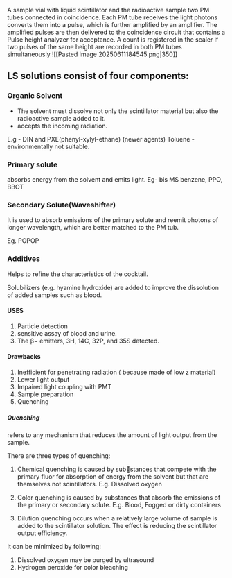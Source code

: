  A sample vial with liquid scintillator and 
the radioactive sample two PM tubes connected in 
coincidence. Each PM tube receives the light photons   converts them into a pulse, which is further amplified by an amplifier.  The amplified pulses are then delivered to the coincidence circuit that contains a Pulse height analyzer for acceptance. A count is registered in the scaler if two pulses of the same height are recorded in both PM tubes simultaneously 
![[Pasted image 20250611184545.png|350]]

## LS solutions consist of four components:

### Organic Solvent
- The solvent must dissolve not only the scintillator material but also the radioactive sample added to it.
- accepts the incoming radiation.

E.g - DIN and PXE(phenyl-xylyl-ethane) (newer agents) 
     Toluene - environmentally not suitable.

### Primary solute
absorbs energy from the solvent and emits light.
Eg- bis MS benzene, PPO, BBOT

### Secondary Solute(Waveshifter)

It is used to absorb emissions of the primary solute and reemit photons of longer wavelength, which are better matched to the PM tub.

Eg. POPOP

### Additives

Helps to refine the characteristics of the cocktail.

Solubilizers (e.g. hyamine hydroxide) are added to improve the dissolution of added samples such as blood.

#### USES
 1. Particle detection
 2. sensitive assay of blood and urine.
 3.  The β− emitters, 3H, 14C, 32P, and 35S detected.

#### Drawbacks
1. Inefficient for penetrating radiation ( because made of low z material)
2. Lower light output
3. Impaired light coupling with PMT
4. Sample preparation
5. Quenching

##### Quenching
refers to any mechanism that reduces the amount of light output from the sample.

There are  three types of quenching:

1. Chemical quenching is caused by sub￾stances that compete with the primary
fluor for absorption of energy from the solvent but that are themselves not scintillators.
E.g. Dissolved oxygen 

2. Color quenching is caused by substances that absorb the emissions of the primary or secondary solute. E.g. Blood, Fogged or dirty containers

3. Dilution quenching occurs when a relatively large volume of sample is added to the scintillator solution. The effect is reducing the scintillator output efficiency.


It can be minimized by following:
1. Dissolved oxygen may be purged by ultrasound
2. Hydrogen peroxide for color bleaching
